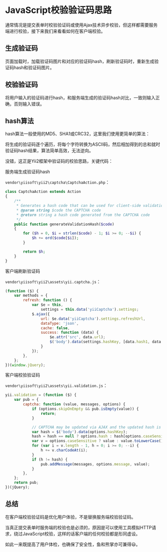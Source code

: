 JavaScript校验验证码思路
=======================

通常情况是提交表单时校验验证码或使用Ajax技术异步校验，但这样都需要服务端进行校验，接下来我们来看看如何在客户端校验。


生成验证码
--------

页面加载时，加载验证码图片和对应的验证码hash，刷新验证码时，重新生成验证码hash和验证码图片。


校验验证码
---------

将用户输入的验证码进行hash，和服务端生成的验证码hash对比，一致则输入正确，否则输入错误。


hash算法
----------

hash算法一般使用的MD5、SHA1或CRC32，这里我们使用更简单的算法：

将生成的验证码逐个遍历，将每个字符转换为ASCII码，然后相加得到的总和就时验证码hash结果，算法简单高效，无法逆向。

没错，这正是Yii2框架中验证码的校验思路，关键代码：

服务端生成验证码hash

`vendor\yiisoft\yii2\captcha\CaptchaAction.php`：
```php
class CaptchaAction extends Action
{
    /**
     * Generates a hash code that can be used for client-side validation.
     * @param string $code the CAPTCHA code
     * @return string a hash code generated from the CAPTCHA code
     */
    public function generateValidationHash($code)
    {
        for ($h = 0, $i = strlen($code) - 1; $i >= 0; --$i) {
            $h += ord($code[$i]);
        }

        return $h;
    }
}

```

客户端刷新验证码

`vendor\yiisoft\yii2\assets\yii.captcha.js`：
```javascript
(function ($) {
    var methods = {
        refresh: function () {
            var $e = this,
                settings = this.data('yiiCaptcha').settings;
            $.ajax({
                url: $e.data('yiiCaptcha').settings.refreshUrl,
                dataType: 'json',
                cache: false,
                success: function (data) {
                    $e.attr('src', data.url);
                    $('body').data(settings.hashKey, [data.hash1, data.hash2]);
                }
            });
        },
    };
})(window.jQuery);
```

客户端校验验证码

`vendor\yiisoft\yii2\assets\yii.validation.js`：
```javascript
yii.validation = (function ($) {
    var pub = {
        captcha: function (value, messages, options) {
            if (options.skipOnEmpty && pub.isEmpty(value)) {
                return;
            }

            // CAPTCHA may be updated via AJAX and the updated hash is stored in body data
            var hash = $('body').data(options.hashKey);
            hash = hash == null ? options.hash : hash[options.caseSensitive ? 0 : 1];
            var v = options.caseSensitive ? value : value.toLowerCase();
            for (var i = v.length - 1, h = 0; i >= 0; --i) {
                h += v.charCodeAt(i);
            }
            if (h != hash) {
                pub.addMessage(messages, options.message, value);
            }
        },
    };
    return pub;
})(jQuery);

```


总结
------

在客户端校验验证码是优化用户体验，不是替换服务端校验验证码。

当真正提交表单时服务端的校验也是必须的，原因是可以使用工具模拟HTTP请求，绕过JavaScript校验，这样的话客户端的任何校验都是形同虚设。

如此一来既提高了用户体检，也确保了安全性，鱼和熊掌亦可兼得😃。